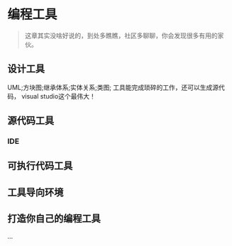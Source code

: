 # 编程工具
> 这章其实没啥好说的，到处多瞧瞧，社区多聊聊，你会发现很多有用的家伙。

## 设计工具
UML;方块图;继承体系;实体关系;类图; 工具能完成琐碎的工作，还可以生成源代码，
visual studio这个最伟大！

## 源代码工具
### IDE


## 可执行代码工具


## 工具导向环境


## 打造你自己的编程工具


...